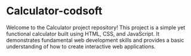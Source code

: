 # Calculator-codsoft
Welcome to the Calculator project repository! This project is a simple yet functional calculator built using HTML, CSS, and JavaScript. It demonstrates fundamental web development skills and provides a basic understanding of how to create interactive web applications.
